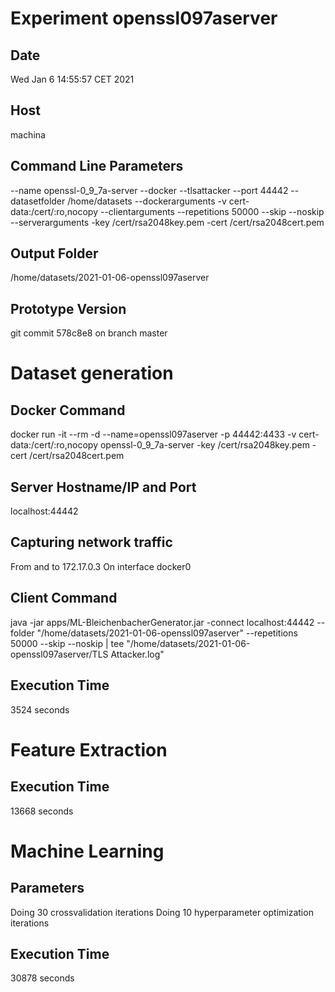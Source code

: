 # Experiment openssl097aserver
## Date
Wed Jan  6 14:55:57 CET 2021
## Host
machina
## Command Line Parameters
--name openssl-0_9_7a-server --docker --tlsattacker --port 44442 --datasetfolder /home/datasets --dockerarguments -v cert-data:/cert/:ro,nocopy --clientarguments --repetitions 50000 --skip --noskip --serverarguments -key /cert/rsa2048key.pem -cert /cert/rsa2048cert.pem
## Output Folder
/home/datasets/2021-01-06-openssl097aserver
## Prototype Version
git commit 578c8e8
on branch master

# Dataset generation
## Docker Command
docker run -it --rm -d --name=openssl097aserver -p 44442:4433 -v cert-data:/cert/:ro,nocopy openssl-0_9_7a-server -key /cert/rsa2048key.pem -cert /cert/rsa2048cert.pem
## Server Hostname/IP and Port
localhost:44442
## Capturing network traffic
From and to 172.17.0.3
On interface docker0
## Client Command
java -jar apps/ML-BleichenbacherGenerator.jar -connect localhost:44442 --folder "/home/datasets/2021-01-06-openssl097aserver" --repetitions 50000 --skip --noskip | tee "/home/datasets/2021-01-06-openssl097aserver/TLS Attacker.log"
## Execution Time
3524 seconds
# Feature Extraction
## Execution Time
13668 seconds
# Machine Learning
## Parameters
Doing 30 crossvalidation iterations
Doing 10 hyperparameter optimization iterations
## Execution Time
30878 seconds
